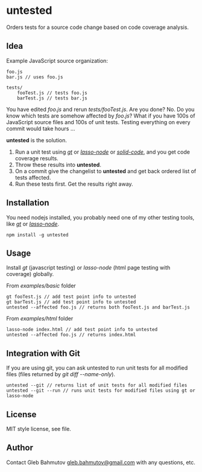 untested
========

Orders tests for a source code change based on code coverage analysis.

Idea
----

Example JavaScript source organization:
	
	foo.js
	bar.js // uses foo.js

	tests/
		fooTest.js // tests foo.js
		barTest.js // tests bar.js

You have edited *foo.js* and rerun *tests/fooTest.js*. Are you done? No. Do you know which tests are somehow affected by *foo.js*? What if you have 100s of JavaScript source files and 100s of unit tests. Testing everything on every commit would take hours ...

**untested** is the solution. 

1. Run a unit test using [*gt*](https://github.com/bahmutov/gt) or [*lasso-node*](https://github.com/bahmutov/lasso-node) or [*solid-code*](https://github.com/bahmutov/solid-code), and you get code coverage results.
2. Throw these results into **untested**. 
3. On a commit give the changelist to **untested** and get back ordered list of tests affected.
4. Run these tests first. Get the results right away.

Installation
------------

You need nodejs installed, you probably need one of my other testing tools, 
like [*gt*](https://github.com/bahmutov/gt) or [*lasso-node*](https://github.com/bahmutov/lasso-node).

	npm install -g untested

Usage
-----

Install *gt* (javascript testing) or *lasso-node* (html page testing with coverage) globally.

From *examples/basic* folder
	
	gt fooTest.js // add test point info to untested
	gt barTest.js // add test point info to untested
	untested --affected foo.js // returns both fooTest.js and barTest.js

From *examples/html* folder

	lasso-node index.html // add test point info to untested
	untested --affected foo.js // returns index.html

Integration with Git
--------------------

If you are using git, you can ask untested to run unit tests for all modified files (files returned by *git diff --name-only*).

	untested --git // returns list of unit tests for all modified files
	untested --git --run // runs unit tests for modified files using gt or lasso-node

License
-------
MIT style license, see file.

Author
------
Contact Gleb Bahmutov gleb.bahmutov@gmail.com with any questions, etc.